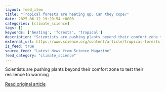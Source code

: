 ```yaml
---
layout: feed_item
title: "Tropical forests are heating up. Can they cope?"
date: 2025-06-12 19:20:54 +0000
categories: [climate_science]
tags: []
keywords: ['heating', 'forests', 'tropical']
description: "Scientists are pushing plants beyond their comfort zone to test their resilience to warming"
external_url: https://www.science.org/content/article/tropical-forests-are-heating-can-they-cope
is_feed: true
source_feed: "Latest News from Science Magazine"
feed_category: "climate_science"
---
```


Scientists are pushing plants beyond their comfort zone to test their resilience to warming

[Read original article](https://www.science.org/content/article/tropical-forests-are-heating-can-they-cope)
